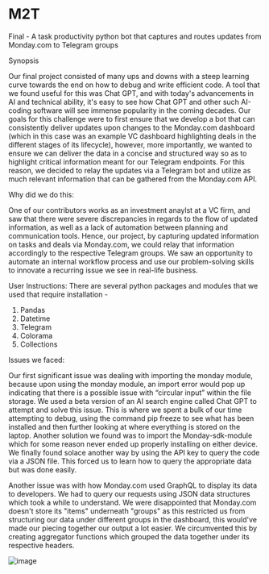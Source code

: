 # M2T
Final - A task productivity python bot that captures and routes updates from Monday.com to Telegram groups

Synopsis

Our final project consisted of many ups and downs with a steep learning curve towards the end on how to debug and write efficient code. A tool that we found useful for this was Chat GPT, and with today's advancements in AI and technical ability, it's easy to see how Chat GPT and other such AI-coding software will see immense popularity in the coming decades. Our goals for this challenge were to first ensure that we develop a bot that can consistently deliver updates upon changes to the Monday.com dashboard (which in this case was an example VC dashboard highlighting deals in the different stages of its lifecycle), however, more importantly, we wanted to ensure we can deliver the data in a concise and structured way so as to highlight critical information meant for our Telegram endpoints. For this reason, we decided to relay the updates via a Telegram bot and utilize as much relevant information that can be gathered from the Monday.com API.

Why did we do this:

One of our contributors works as an investment anaylst at a VC firm, and saw that there were severe discrepancies in regards to the flow of updated information, as well as a lack of automation between planning and communication tools. Hence, our project, by capturing updated information on tasks and deals via Monday.com, we could relay that information accordingly to the respective Telegram groups. We saw an opportunity to automate an internal workflow process and use our problem-solving skills to innovate a recurring issue we see in real-life business.

User Instructions:
There are several python packages and modules that we used that require installation -
1. Pandas
2. Datetime
3. Telegram
4. Colorama
5. Collections

Issues we faced:

Our first significant issue was dealing with importing the monday module, because upon using the monday module, an import error would pop up indicating that there is a possible issue with “circular input” within the file storage. We used a beta version of an AI search engine called Chat GPT to attempt and solve this issue. This is where we spent a bulk of our time attempting to debug, using the command pip freeze to see what has been installed and then further looking at where everything is stored on the laptop. Another solution we found was to import the Monday-sdk-module which for some reason never ended up properly installing on either device. We finally found solace another way by using the API key to query the code via a JSON file. This forced us to learn how to query the appropriate data but was done easily.

Another issue was with how Monday.com used GraphQL to display its data to developers. We had to query our requests using JSON data structures which took a while to understand. We were disappointed that Monday.com doesn't store its "items" underneath "groups" as this restricted us from structuring our data under different groups in the dashboard, this would've made our piecing together our output a lot easier. We circumvented this by creating aggregator functions which grouped the data together under its respective headers.

![image](https://user-images.githubusercontent.com/27936494/206085482-feb6fcf9-c47a-49ac-bb33-f39a869acee7.png)


